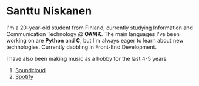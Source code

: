 # Santtu Niskanen

I'm a 20-year-old student from Finland, currently studying Information and Communication Technology @ **OAMK**. The main languages I've been working on are **Python** and **C**, but I'm always eager to learn about new technologies. Currently dabbling in Front-End Development.

I have also been making music as a hobby for the last 4-5 years:
<ol>
  <li><a href="https://soundcloud.com/smolsan">Soundcloud</a></li>
  <li><a href="https://open.spotify.com/artist/4ZMRc9tvtA0QIFoGjbH4a1?si=z3pfzMhbQZ22Se0Gxtw6cQ">Spotify</a></li>
</ol>
